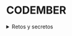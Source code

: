 # CODEMBER

<details>
<summary>Retos y secretos</summary>


### Retos

- [Reto 1](https://github.com/Daviichii89/codember/blob/main/challenges/challenges_01/Enunciado.md)



</details>
